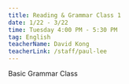 ```yaml
---
title: Reading & Grammar Class 1
date: 1/22 - 3/22
time: Tuesday 4:00 PM - 5:30 PM
tag: English
teacherName: David Kong
teacherLink: /staff/paul-lee
---
```

Basic Grammar Class